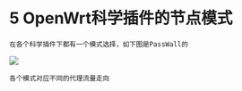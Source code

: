# 5  OpenWrt科学插件的节点模式

```
在各个科学插件下都有一个模式选择，如下图是PassWall的
```

![](../.gitbook/assets/微信截图\_20210809160134.png)

```
各个模式对应不同的代理流量走向
```







